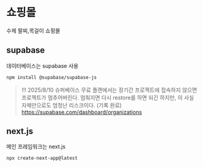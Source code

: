 # 쇼핑몰

수제 팔찌,목걸이 쇼핑몰

## supabase

데이터베이스는 supabase 사용

```bash
npm install @supabase/supabase-js
```

> !!! 2025/8/10
> 슈퍼베이스 무료 플랜에서는 장기간 프로젝트에 접속하지 않으면 프로젝트가 멈추어버린다. 멈춰지면 다시 restore를 하면 되긴 하지만, 이 사실 자체만으로도 엄청난 리스크이다. (기록 완료)
> https://supabase.com/dashboard/organizations

## next.js

메인 프레임워크는 next.js

```bash
npx create-next-app@latest
```

